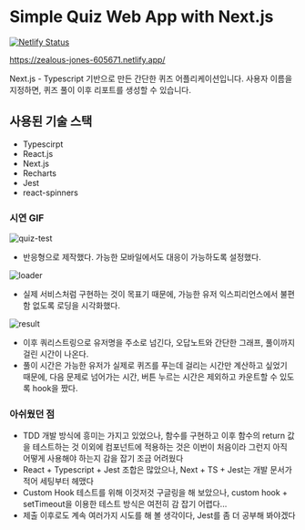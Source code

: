 # Simple Quiz Web App with Next.js

[![Netlify Status](https://api.netlify.com/api/v1/badges/e4bd35f8-846e-424a-acfb-f1b57170a934/deploy-status)](https://app.netlify.com/sites/zealous-jones-605671/deploys)

https://zealous-jones-605671.netlify.app/

Next.js - Typescript 기반으로 만든 간단한 퀴즈 어플리케이션입니다. 사용자 이름을 지정하면, 퀴즈 풀이 이후 리포트를 생성할 수 있습니다.

## 사용된 기술 스택

- Typescirpt
- React.js
- Next.js
- Recharts
- Jest
- react-spinners

### 시연 GIF

![quiz-test](https://user-images.githubusercontent.com/71304578/132312095-81e80fee-6b89-4857-80d3-07a34c7a4a7f.gif)

- 반응형으로 제작했다. 가능한 모바일에서도 대응이 가능하도록 설정했다.

![loader](https://user-images.githubusercontent.com/71304578/132312074-642c46d9-4a53-49b8-b252-42e9d2e15d89.gif)

- 실제 서비스처럼 구현하는 것이 목표기 때문에, 가능한 유저 익스피리언스에서 불편함 없도록 로딩을 시각화했다.

![result](https://user-images.githubusercontent.com/71304578/132312105-4c5f5015-77ff-4cf6-b725-ab6999baf87f.gif)

- 이후 쿼리스트링으로 유저명을 주소로 넘긴다, 오답노트와 간단한 그래프, 풀이까지 걸린 시간이 나온다.
- 풀이 시간은 가능한 유저가 실제로 퀴즈를 푸는데 걸리는 시간만 계산하고 싶었기 때문에, 다음 문제로 넘어가는 시간, 버튼 누르는 시간은 제외하고 카운트할 수 있도록 hook을 짰다.

### 아쉬웠던 점

- TDD 개발 방식에 흥미는 가지고 있었으나, 함수를 구현하고 이후 함수의 return 값을 테스트하는 것 이외에 컴포넌트에 적용하는 것은 이번이 처음이라 그런지 아직 어떻게 사용해야 하는지 감을 잡기 조금 어려웠다
- React + Typescript + Jest 조합은 많았으나, Next + TS + Jest는 개발 문서가 적어 세팅부터 헤맸다
- Custom Hook 테스트를 위해 이것저것 구글링을 해 보았으나, custom hook + setTimeout을 이용한 테스트 방식은 여전히 감 잡기 어렵다...
- 제출 이후로도 계속 여러가지 시도를 해 볼 생각이다, Jest를 좀 더 공부해 봐야겠다
